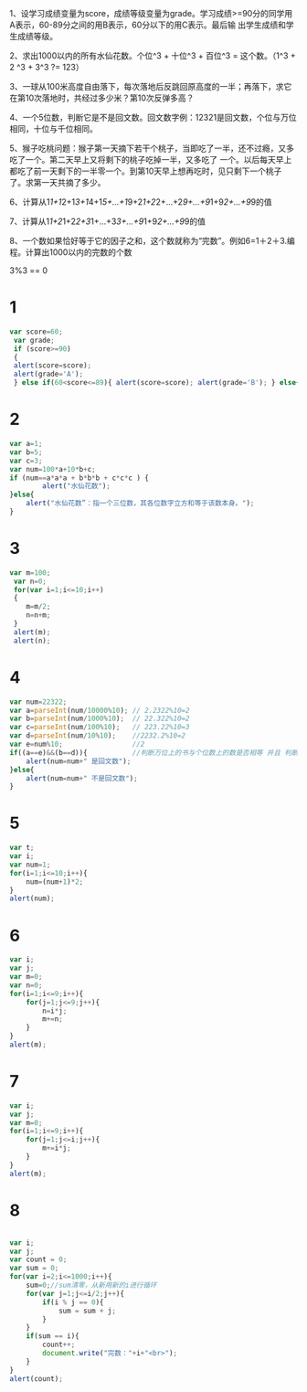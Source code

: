 1、设学习成绩变量为score，成绩等级变量为grade。学习成绩>=90分的同学用A表示，60-89分之间的用B表示，60分以下的用C表示。最后输 出学生成绩和学生成绩等级。

2、求出1000以内的所有水仙花数。个位^3 + 十位^3 + 百位^3 = 这个数。（1^3 + 2 ^3 + 3^3 ?= 123）

3、一球从100米高度自由落下，每次落地后反跳回原高度的一半；再落下，求它在第10次落地时，共经过多少米？第10次反弹多高？

4、一个5位数，判断它是不是回文数。回文数字例：12321是回文数，个位与万位相同，十位与千位相同。

5、猴子吃桃问题：猴子第一天摘下若干个桃子，当即吃了一半，还不过瘾，又多吃了一个。第二天早上又将剩下的桃子吃掉一半，又多吃了 一个。以后每天早上都吃了前一天剩下的一半零一个。到第10天早上想再吃时，见只剩下一个桃子了。求第一天共摘了多少。

6、计算从1*1+1*2+1*3+1*4+1*5+…+1*9+2*1+2*2+…+2*9+…+9*1+9*2+…+9*9的值

7、计算从1*1+2*1+2*2+3*1+…+3*3+…+9*1+9*2+…+9*9的值

8、一个数如果恰好等于它的因子之和，这个数就称为“完数”。例如6=1＋2＋3.编程。计算出1000以内的完数的个数
<!--因子就是所有可以整除这个数的数,不包括这个数自身 -->
3%3 == 0


# 1
```js
var score=60; 
 var grade; 
 if (score>=90)
 { 
 alert(score=score); 
 alert(grade='A');
 } else if(60<score<=89){ alert(score=score); alert(grade='B'); } else{ alert(score=score); alert(grade='C'); };	
```

# 2
```js
var a=1;
var b=5;
var c=3;
var num=100*a+10*b+c;
if (num==a*a*a + b*b*b + c*c*c ) {
        alert("水仙花数");
}else{
    alert("水仙花数”：指一个三位数，其各位数字立方和等于该数本身。");
}
```

# 3
```js
var m=100; 
 var n=0;
 for(var i=1;i<=10;i++) 
 { 
 	m=m/2; 
 	n=n+m;
 } 
 alert(m); 
 alert(n);
```

# 4

```js
var num=22322;
var a=parseInt(num/10000%10); // 2.2322%10=2
var b=parseInt(num/1000%10);  // 22.322%10=2
var c=parseInt(num/100%10);   // 223.22%10=3
var d=parseInt(num/10%10);    //2232.2%10=2
var e=num%10;                 //2 
if((a==e)&&(b==d)){           //判断万位上的书与个位数上的数是否相等 并且 判断千位上的数与十位上的数是否相等
    alert(num=num+" 是回文数");
}else{
    alert(num=num+" 不是回文数");
}
```

# 5

```js
var t;
var i;
var num=1;
for(i=1;i<=10;i++){
    num=(num+1)*2;		
}
alert(num);
```

# 6

```js
var i;
var j;
var m=0;
var n=0;
for(i=1;i<=9;i++){
    for(j=1;j<=9;j++){
        n=i*j;
        m+=n;	
    }                       
}	
alert(m);
```

# 7

```js
var i;
var j;
var m=0;
for(i=1;i<=9;i++){
    for(j=1;j<=i;j++){
        m+=i*j;
    }
}
alert(m);
```

# 8

```js

var i;
var j;
var count = 0;
var sum = 0;
for(var i=2;i<=1000;i++){
    sum=0;//sum清零，从新用新的i进行循环
    for(var j=1;j<=i/2;j++){
        if(i % j == 0){
            sum = sum + j;
        }
    }
    if(sum == i){
        count++;
        document.write("完数："+i+"<br>");
    }
}
alert(count);
```